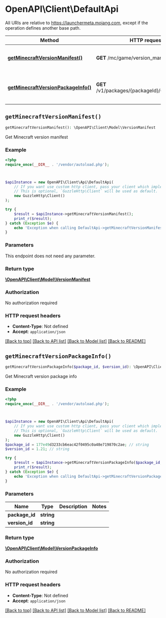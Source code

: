 # OpenAPI\Client\DefaultApi

All URIs are relative to https://launchermeta.mojang.com, except if the operation defines another base path.

| Method | HTTP request | Description |
| ------------- | ------------- | ------------- |
| [**getMinecraftVersionManifest()**](DefaultApi.md#getMinecraftVersionManifest) | **GET** /mc/game/version_manifest.json | Get Minecraft version manifest |
| [**getMinecraftVersionPackageInfo()**](DefaultApi.md#getMinecraftVersionPackageInfo) | **GET** /v1/packages/{packageId}/{versionId}.json | Get Minecraft version package info |


## `getMinecraftVersionManifest()`

```php
getMinecraftVersionManifest(): \OpenAPI\Client\Model\VersionManifest
```

Get Minecraft version manifest

### Example

```php
<?php
require_once(__DIR__ . '/vendor/autoload.php');



$apiInstance = new OpenAPI\Client\Api\DefaultApi(
    // If you want use custom http client, pass your client which implements `GuzzleHttp\ClientInterface`.
    // This is optional, `GuzzleHttp\Client` will be used as default.
    new GuzzleHttp\Client()
);

try {
    $result = $apiInstance->getMinecraftVersionManifest();
    print_r($result);
} catch (Exception $e) {
    echo 'Exception when calling DefaultApi->getMinecraftVersionManifest: ', $e->getMessage(), PHP_EOL;
}
```

### Parameters

This endpoint does not need any parameter.

### Return type

[**\OpenAPI\Client\Model\VersionManifest**](../Model/VersionManifest.md)

### Authorization

No authorization required

### HTTP request headers

- **Content-Type**: Not defined
- **Accept**: `application/json`

[[Back to top]](#) [[Back to API list]](../../README.md#endpoints)
[[Back to Model list]](../../README.md#models)
[[Back to README]](../../README.md)

## `getMinecraftVersionPackageInfo()`

```php
getMinecraftVersionPackageInfo($package_id, $version_id): \OpenAPI\Client\Model\VersionPackageInfo
```

Get Minecraft version package info

### Example

```php
<?php
require_once(__DIR__ . '/vendor/autoload.php');



$apiInstance = new OpenAPI\Client\Api\DefaultApi(
    // If you want use custom http client, pass your client which implements `GuzzleHttp\ClientInterface`.
    // This is optional, `GuzzleHttp\Client` will be used as default.
    new GuzzleHttp\Client()
);
$package_id = 177e49d3233cb6eac42f0495c0a48e719870c2ae; // string
$version_id = 1.21; // string

try {
    $result = $apiInstance->getMinecraftVersionPackageInfo($package_id, $version_id);
    print_r($result);
} catch (Exception $e) {
    echo 'Exception when calling DefaultApi->getMinecraftVersionPackageInfo: ', $e->getMessage(), PHP_EOL;
}
```

### Parameters

| Name | Type | Description  | Notes |
| ------------- | ------------- | ------------- | ------------- |
| **package_id** | **string**|  | |
| **version_id** | **string**|  | |

### Return type

[**\OpenAPI\Client\Model\VersionPackageInfo**](../Model/VersionPackageInfo.md)

### Authorization

No authorization required

### HTTP request headers

- **Content-Type**: Not defined
- **Accept**: `application/json`

[[Back to top]](#) [[Back to API list]](../../README.md#endpoints)
[[Back to Model list]](../../README.md#models)
[[Back to README]](../../README.md)
